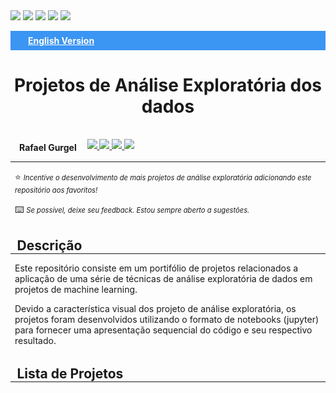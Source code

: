 <body>
  <div>
    <img src="https://img.shields.io/github/languages/top/rurgel/exploratory-data-analysis"></img>
    <img src="https://img.shields.io/tokei/lines/github/rurgel/exploratory-data-analysis"></img>
    <img src="https://img.shields.io/github/license/rurgel/exploratory-data-analysis"></img>
    <img src="https://img.shields.io/github/commit-activity/m/rurgel/exploratory-data-analysis/portuguese"></img>
    <img src="https://img.shields.io/github/last-commit/rurgel/exploratory-data-analysis/portuguese"></img>
  </div>
  <div style=" margin:1em 0em 0em 0em;">
    <a href="https://www.google.com" style="color:#FFF;">
      <div style="background-color: #3b95f2;">
        <p style="font-color=#FFFFFF; padding:0.5em 2em; text-decoration: underline; font-weight: bold;">English Version</p>
      </div>
    </a>
  </div> 
  <div style="text-align:center">
  <h1 style="font-size:2em;">Projetos de Análise Exploratória dos dados</h1>
  </div>
  
  <div style="display: flex; padding:0em; margin:0em; align-items: center">
    <div style="padding: 0.5em 1em 0em 1em;"><p style="font-weight:bold;">Rafael Gurgel</p></div>
    <div style="padding: 0.2em;">
      <a href="https://www.linkedin.com/in/rafaelgurgel/">
        <img src="https://img.shields.io/badge/linkedin-%230077B5.svg?style=for-the-badge&logo=linkedin&logoColor=white"></img>
      </a>
      <a href="mailto:rurgel@rurgel.io">
        <img src="https://img.shields.io/badge/Email-D14836?style=for-the-badge&logo=gmail&logoColor=white"></img>
      </a>
      <a href="https://github.com/rurgel">
        <img src="https://img.shields.io/badge/github-%23121011.svg?style=for-the-badge&logo=github&logoColor=white"></img>
      </a>
      <a href="https://twitter.com/badbadserver">
        <img src="https://img.shields.io/badge/Twitter-%231DA1F2.svg?style=for-the-badge&logo=Twitter&logoColor=white"></img>
      </a>
    </div>
  </div>
  <hr style="height: 1px; margin:0em 0em 1em 0em">
  <p style="margin-left:0.5em;">⭐ <i style="font-size:0.8em">Incentive o desenvolvimento de mais projetos de análise exploratória adicionando este repositório aos favoritos!</i></p>
  <p style="margin-left:0.5em;">⌨️ <i style="font-size:0.8em">Se possível, deixe seu feedback. Estou sempre aberto a sugestões.</i></p>
  
  <h2 style="font-size:1.5em; margin: 1.5em 0em 0em 0.5em">Descrição</h2>
  <hr style="height: 1px; margin:0em 0em 1em 0em">
  <p style="margin-left:0.5em;">Este repositório consiste em um portifólio de projetos relacionados a aplicação de uma série de técnicas de análise exploratória de dados em projetos de machine learning. </p>
  <p style="margin-left:0.5em;">Devido a característica visual dos projeto de análise exploratória, os projetos foram desenvolvidos utilizando o formato de notebooks (jupyter) para fornecer uma apresentação sequencial do código e seu respectivo resultado.</p>

  <h2 style="font-size:1.5em; margin: 1.5em 0em 0em 0.5em">Lista de Projetos</h2>
  <hr style="height: 1px; margin:0em 0em 1em 0em">
</body>